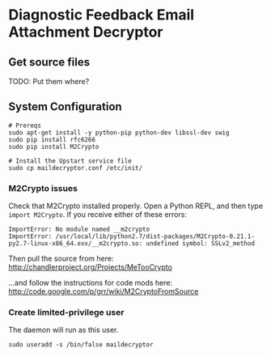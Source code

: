 # Diagnostic Feedback Email Attachment Decryptor

## Get source files

TODO: Put them where?

## System Configuration

```shell
# Prereqs
sudo apt-get install -y python-pip python-dev libssl-dev swig
sudo pip install rfc6266
sudo pip install M2Crypto

# Install the Upstart service file
sudo cp maildecryptor.conf /etc/init/
```

### M2Crypto issues

Check that M2Crypto installed properly. Open a Python REPL, and then type `import M2Crypto`. If you receive either of these errors:

```
ImportError: No module named __m2crypto
ImportError: /usr/local/lib/python2.7/dist-packages/M2Crypto-0.21.1-py2.7-linux-x86_64.exx/__m2crypto.so: undefined symbol: SSLv2_method
```

Then pull the source from here:  
http://chandlerproject.org/Projects/MeTooCrypto

...and follow the instructions for code mods here:  
http://code.google.com/p/grr/wiki/M2CryptoFromSource

### Create limited-privilege user

The daemon will run as this user.

```shell
sudo useradd -s /bin/false maildecryptor
```
